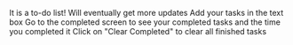 It is a to-do list!
Will eventually get more updates
Add your tasks in the text box
Go to the completed screen to see your completed tasks and the time you completed it
Click on "Clear Completed" to clear all finished tasks
